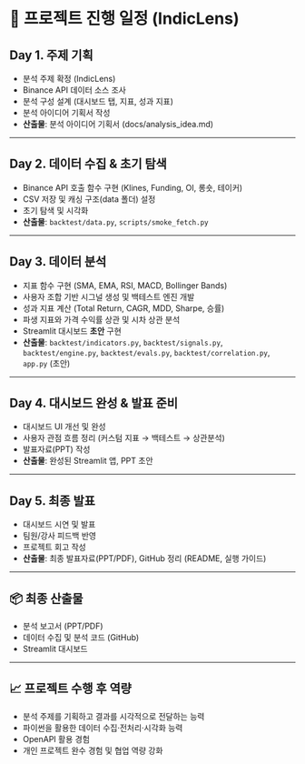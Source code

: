 # 📅 프로젝트 진행 일정 (IndicLens)

## Day 1. 주제 기획
- 분석 주제 확정 (IndicLens)
- Binance API 데이터 소스 조사
- 분석 구성 설계 (대시보드 탭, 지표, 성과 지표)
- 분석 아이디어 기획서 작성
- **산출물**: 분석 아이디어 기획서 (docs/analysis_idea.md)

---

## Day 2. 데이터 수집 & 초기 탐색
- Binance API 호출 함수 구현 (Klines, Funding, OI, 롱숏, 테이커)
- CSV 저장 및 캐싱 구조(data 폴더) 설정
- 초기 탐색 및 시각화
- **산출물**: `backtest/data.py`, `scripts/smoke_fetch.py`

---

## Day 3. 데이터 분석
- 지표 함수 구현 (SMA, EMA, RSI, MACD, Bollinger Bands)
- 사용자 조합 기반 시그널 생성 및 백테스트 엔진 개발
- 성과 지표 계산 (Total Return, CAGR, MDD, Sharpe, 승률)
- 파생 지표와 가격 수익률 상관 및 시차 상관 분석
- Streamlit 대시보드 **초안** 구현
- **산출물**: `backtest/indicators.py`, `backtest/signals.py`, `backtest/engine.py`, `backtest/evals.py`, `backtest/correlation.py`, `app.py` (초안)

---

## Day 4. 대시보드 완성 & 발표 준비
- 대시보드 UI 개선 및 완성
- 사용자 관점 흐름 정리 (커스텀 지표 → 백테스트 → 상관분석)
- 발표자료(PPT) 작성
- **산출물**: 완성된 Streamlit 앱, PPT 초안

---

## Day 5. 최종 발표
- 대시보드 시연 및 발표
- 팀원/강사 피드백 반영
- 프로젝트 회고 작성
- **산출물**: 최종 발표자료(PPT/PDF), GitHub 정리 (README, 실행 가이드)

---

## 📦 최종 산출물
- 분석 보고서 (PPT/PDF)
- 데이터 수집 및 분석 코드 (GitHub)
- Streamlit 대시보드

---

## 📈 프로젝트 수행 후 역량
- 분석 주제를 기획하고 결과를 시각적으로 전달하는 능력
- 파이썬을 활용한 데이터 수집·전처리·시각화 능력
- OpenAPI 활용 경험
- 개인 프로젝트 완수 경험 및 협업 역량 강화
